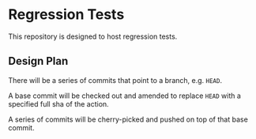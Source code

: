 # Regression Tests

This repository is designed to host regression tests.

## Design Plan

There will be a series of commits that point to a branch, e.g. `HEAD`.

A base commit will be checked out and amended to replace `HEAD` with a specified full sha of the action.

A series of commits will be cherry-picked and pushed on top of that base commit.
